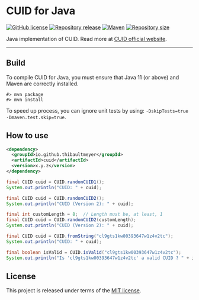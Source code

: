 # CUID for Java

[![GitHub license](https://img.shields.io/badge/license-MIT-blue.svg?logo=github)](https://raw.githubusercontent.com/thibaultmeyer/cuid-java/master/LICENSE)
[![Repository release](https://img.shields.io/github/v/release/thibaultmeyer/cuid-java?logo=github)](https://github.com/thibaultmeyer/cuid-java/releases)
[![Maven](https://img.shields.io/maven-central/v/io.github.thibaultmeyer/cuid.svg?logo=apache-maven)](https://search.maven.org/artifact/io.github.thibaultmeyer/cuid)
[![Repository size](https://img.shields.io/github/repo-size/thibaultmeyer/cuid-java.svg?logo=git)](https://github.com/thibaultmeyer/cuid-java)

Java implementation of CUID. Read more at <a href="https://usecuid.org/">CUID official website</a>.
*****


## Build
To compile CUID for Java, you must ensure that Java 11 (or above) and Maven are correctly
installed.

    #> mvn package
    #> mvn install

To speed up process, you can ignore unit tests by using: `-DskipTests=true -Dmaven.test.skip=true`.



## How to use

```xml
<dependency>
  <groupId>io.github.thibaultmeyer</groupId>
  <artifactId>cuid</artifactId>
  <version>x.y.z</version>
</dependency>
```

```java
final CUID cuid = CUID.randomCUID1();
System.out.println("CUID: " + cuid);
```

```java
final CUID cuid = CUID.randomCUID2();
System.out.println("CUID (Version 2): " + cuid);
```

```java
final int customLength = 8;  // Length must be, at least, 1
final CUID cuid = CUID.randomCUID2(customLength);
System.out.println("CUID (Version 2): " + cuid);
```

```java
final CUID cuid = CUID.fromString("cl9gts1kw00393647w1z4v2tc");
System.out.println("CUID: " + cuid);
```

```java
final boolean isValid = CUID.isValid("cl9gts1kw00393647w1z4v2tc");
System.out.println("Is 'cl9gts1kw00393647w1z4v2tc' a valid CUID ? " + isValid);
```


## License
This project is released under terms of the [MIT license](https://raw.githubusercontent.com/thibaultmeyer/cuid-java/master/LICENSE).
